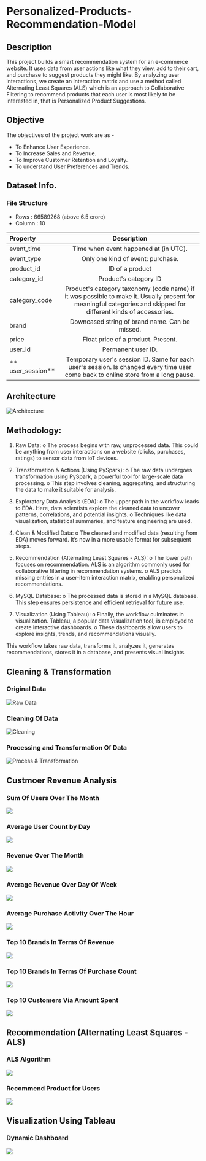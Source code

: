 # Personalized-Products-Recommendation-Model

## Description
  This project builds a smart recommendation system for an e-commerce website. It uses data from user actions like what they view, add to their cart, and purchase to suggest products they might like.
  By analyzing user interactions, we create an interaction matrix and use a method called Alternating Least Squares (ALS)  which is an approach to Collaborative Filtering to recommend products that each user is most likely to be interested in, that is Personalized Product Suggestions. 

## Objective
The objectives of the project work are as -
- To Enhance User Experience.
- To Increase Sales and Revenue.
- To Improve Customer Retention and Loyalty.
- To understand User Preferences and Trends.

## Dataset Info.
### File Structure
- Rows : 66589268 (above 6.5 crore)
- Column : 10


| Property | Description |
| :---         | :---:         |
| event_time | Time when event happened at (in UTC). |
| event_type | Only one kind of event: purchase. |
| product_id | ID of a product |
| category_id	| Product's category ID |
| category_code	| Product's category taxonomy (code name) if it was possible to make it. Usually present for meaningful categories and skipped for different kinds of accessories. |
| brand |	Downcased string of brand name. Can be missed. |
| price	| Float price of a product. Present. |
| user_id |	Permanent user ID. |
| ** user_session** |	Temporary user's session ID. Same for each user's session. Is changed every time user come back to online store from a long pause. |

## Architecture
![Architecture](Architecture.png)

## Methodology:
1. Raw Data:
o The process begins with raw, unprocessed data. This could be anything from user interactions on a website (clicks, purchases, ratings) to sensor data from IoT devices.

3. Transformation & Actions (Using PySpark):
o The raw data undergoes transformation using PySpark, a powerful tool for large-scale data processing.
o This step involves cleaning, aggregating, and structuring the data to make it suitable for analysis.

5. Exploratory Data Analysis (EDA):
o The upper path in the workflow leads to EDA. Here, data scientists explore the cleaned data to uncover patterns, correlations, and potential insights.
o Techniques like data visualization, statistical summaries, and feature engineering are used.

7. Clean & Modified Data:
o The cleaned and modified data (resulting from EDA) moves forward. It’s now in a more usable format for subsequent steps.

9. Recommendation (Alternating Least Squares - ALS):
o The lower path focuses on recommendation. ALS is an algorithm commonly used for collaborative filtering in recommendation systems.
o ALS predicts missing entries in a user-item interaction matrix, enabling personalized recommendations.

6. MySQL Database:
o The processed data is stored in a MySQL database. This step ensures persistence and efficient retrieval for future use.

8. Visualization (Using Tableau):
o Finally, the workflow culminates in visualization. Tableau, a popular data visualization tool, is employed to create interactive dashboards.
o These dashboards allow users to explore insights, trends, and recommendations visually.

This workflow takes raw data, transforms it, analyzes it, generates recommendations, stores it in a database, and presents visual insights.

## Cleaning & Transformation 

### Original Data
![Raw Data](Visualization/OriginalData.png)

### Cleaning Of Data
![Cleaning](Visualization/CleaningData.png)

### Processing and Transformation Of Data 
![Process & Transformation](Visualization/ProcessedData.png)

## Custmoer Revenue Analysis 
### Sum Of Users Over The Month
![](Visualization/SumofUsersOvertheMonth.png)

### Average User Count by Day
![](Visualization/AverageUserCountbyDay.png)

### Revenue Over The Month
![](Visualization/RevenueOverTheMonth.png)

### Average Revenue Over Day Of Week
![](Visualization/AverageRevenueOverbyDayOfWeek.png)

### Average Purchase Activity Over The Hour
![](Visualization/AveragePurchaseActivityOverTheHourForTheWholeMonth.png)

### Top 10 Brands In Terms Of Revenue
![](Visualization/Top10BrandsInTermsOfRevenue.png)

### Top 10 Brands In Terms Of Purchase Count
![](Visualization/Top10BrandsInTermsOfPurchaseCount.png)

### Top 10 Customers Via Amount Spent
![](Visualization/Top10CustomersViaAmountSpent.png)

##  Recommendation (Alternating Least Squares - ALS)
### ALS Algorithm
![](Visualization/ALSalgorithm.png)

### Recommend Product for Users
![](Visualization/ALSoutput.png)

## Visualization Using Tableau
### Dynamic Dashboard
![](TableauDashboard.png)
